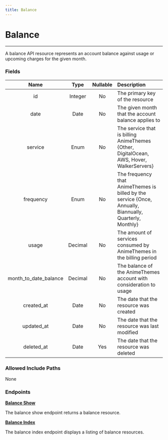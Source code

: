 ```yaml
---
title: Balance
---
```


# Balance

---

A balance API resource represents an account balance against usage or upcoming charges for the given month.

### Fields

|    Name               |  Type   | Nullable | Description                                                                                              |
| :-------------------: | :-----: | :------: | :------------------------------------------------------------------------------------------------------- |
| id                    | Integer | No       | The primary key of the resource                                                                          |
| date                  | Date    | No       | The given month that the account balance applies to                                                      |
| service               | Enum    | No       | The service that is billing AnimeThemes {Other, DigitalOcean, AWS, Hover, WalkerServers}                 |
| frequency             | Enum    | No       | The frequency that AnimeThemes is billed by the service {Once, Annually, Biannually, Quarterly, Monthly} |
| usage                 | Decimal | No       | The amount of services consumed by AnimeThemes in the billing period                                     |
| month_to_date_balance | Decimal | No       | The balance of the AnimeThemes account with consideration to usage                                       |
| created_at            | Date    | No       | The date that the resource was created                                                                   |
| updated_at            | Date    | No       | The date that the resource was last modified                                                             |
| deleted_at            | Date    | Yes      | The date that the resource was deleted                                                                   |

### Allowed Include Paths

None

### Endpoints

**[Balance Show](/balance/show/)**

The balance show endpoint returns a balance resource.

**[Balance Index](/balance/index/)**

The balance index endpoint displays a listing of balance resources.